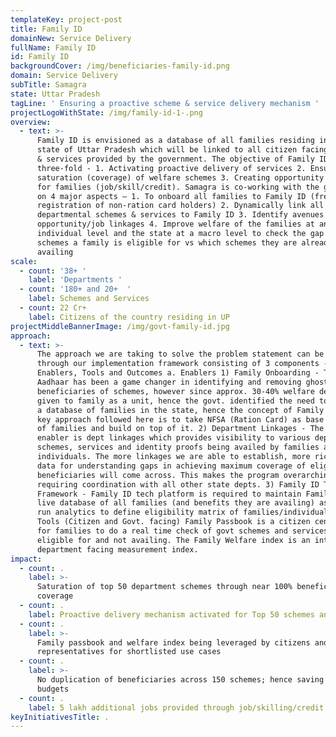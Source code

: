 ```yaml
---
templateKey: project-post
title: Family ID
domainNew: Service Delivery
fullName: Family ID
id: Family ID
backgroundCover: /img/beneficiaries-family-id.png
domain: Service Delivery
subTitle: Samagra
state: Uttar Pradesh
tagLine: ' Ensuring a proactive scheme & service delivery mechanism '
projectLogoWithState: /img/family-id-1-.png
overview:
  - text: >-
      Family ID is envisioned as a database of all families residing in the
      state of Uttar Pradesh which will be linked to all citizen facing schemes
      & services provided by the government. The objective of Family ID is
      three-fold - 1. Activating proactive delivery of services 2. Ensuring
      saturation (coverage) of welfare schemes 3. Creating opportunity linkages
      for families (job/skill/credit). Samagra is co-working with the government
      on 4 major aspects – 1. To onboard all families to Family ID (fresh
      registration of non-ration card holders) 2. Dynamically link all
      departmental schemes & services to Family ID 3. Identify avenues for
      opportunity/job linkages 4. Improve welfare of the families at an
      individual level and the state at a macro level to check the gap between
      schemes a family is eligible for vs which schemes they are already
      availing
scale:
  - count: '38+ '
    label: 'Departments '
  - count: '180+ and 20+  '
    label: Schemes and Services
  - count: 22 Cr+
    label: Citizens of the country residing in UP
projectMiddleBannerImage: /img/govt-family-id.jpg
approach:
  - text: >-
      The approach we are taking to solve the problem statement can be explained
      through our implementation framework consisting of 3 components -
      Enablers, Tools and Outcomes a. Enablers 1) Family Onboarding - Though
      Aadhaar has been a game changer in identifying and removing ghost
      beneficiaries of schemes, however since approx. 30-40% welfare depts are
      given to family as a unit, hence the govt. identified the need to maintain
      a database of families in the state, hence the concept of Family ID. The
      key approach followed here is to take NFSA (Ration Card) as base database
      of families and build on top of it. 2) Department Linkages - The 2nd key
      enabler is dept linkages which provides visibility to various dept.
      schemes, services and identity proofs being availed by families and
      individuals. The more linkages we are able to establish, more richness of
      data for understanding gaps in achieving maximum coverage of eligible
      beneficiaries will come across. This makes the program overarching,
      requiring coordination with all other state depts. 3) Family ID Technology
      Framework - Family ID tech platform is required to maintain Family ID as a
      live database of all families (and benefits they are availing) as well as
      run analytics to define eligibility matrix of families/individuals  b.
      Tools (Citizen and Govt. facing) Family Passbook is a citizen centric tool
      for families to do a real time check of govt schemes and services they are
      eligible for and not availing. The Family Welfare index is an internal
      department facing measurement index.
impact:
  - count: .
    label: >-
      Saturation of top 50 department schemes through near 100% beneficiary
      coverage
  - count: .
    label: Proactive delivery mechanism activated for Top 50 schemes and services
  - count: .
    label: >-
      Family passbook and welfare index being leveraged by citizens and govt
      representatives for shortlisted use cases
  - count: .
    label: >-
      No duplication of beneficiaries across 150 schemes; hence saving state
      budgets
  - count: .
    label: 5 lakh additional jobs provided through job/skilling/credit linkages
keyInitiativesTitle: .
---
```


